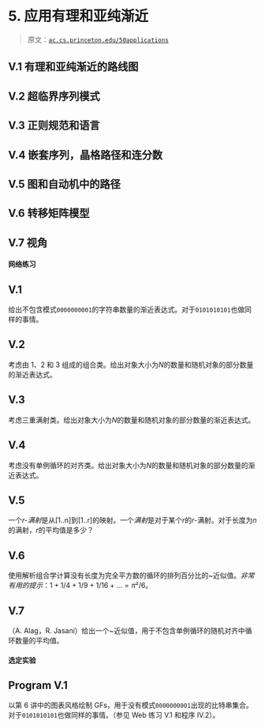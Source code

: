 # 5\. 应用有理和亚纯渐近

> 原文：[`ac.cs.princeton.edu/50applications`](https://ac.cs.princeton.edu/50applications)

## V.1 有理和亚纯渐近的路线图

## V.2 超临界序列模式

## V.3 正则规范和语言

## V.4 嵌套序列，晶格路径和连分数

## V.5 图和自动机中的路径

## V.6 转移矩阵模型

## V.7 视角

#### 网络练习

## V.1

给出不包含模式`0000000001`的字符串数量的渐近表达式。对于`0101010101`也做同样的事情。

## V.2

考虑由 1、2 和 3 组成的组合类。给出对象大小为*N*的数量和随机对象的部分数量的渐近表达式。

## V.3

考虑三重满射类。给出对象大小为*N*的数量和随机对象的部分数量的渐近表达式。

## V.4

考虑没有单例循环的对齐类。给出对象大小为*N*的数量和随机对象的部分数量的渐近表达式。

## V.5

一个*r-满射*是从[1..n]到[1..r]的映射。一个*满射*是对于某个$r$的$r$-满射。对于长度为$n$的满射，$r$的平均值是多少？

## V.6

使用解析组合学计算没有长度为完全平方数的循环的排列百分比的~近似值。*非常有用的提示*：$1 + 1/4 + 1/9 + 1/16 + \ldots = \pi²/6$。

## V.7

（A. Alag，R. Jasani）给出一个~近似值，用于不包含单例循环的随机对齐中循环数量的平均值。

#### 选定实验

## Program V.1

以第 6 讲中的图表风格绘制 GFs，用于没有模式`0000000001`出现的比特串集合。对于`0101010101`也做同样的事情。（参见 Web 练习 V.1 和程序 IV.2）。
